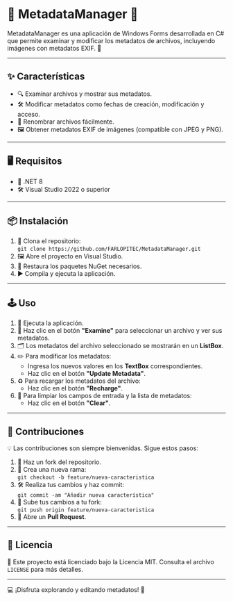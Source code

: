 # 🌟 MetadataManager 🌟

MetadataManager es una aplicación de Windows Forms desarrollada en C# que permite examinar y modificar los metadatos de archivos, incluyendo imágenes con metadatos EXIF. 🎉

---

## ✨ Características
- 🔍 Examinar archivos y mostrar sus metadatos.
- 🛠️ Modificar metadatos como fechas de creación, modificación y acceso.
- 📝 Renombrar archivos fácilmente.
- 🖼️ Obtener metadatos EXIF de imágenes (compatible con JPEG y PNG).

---

## 🖥️ Requisitos
- 📌 .NET 8
- 🛠️ Visual Studio 2022 o superior

---

## 📦 Instalación
1. 🚀 Clona el repositorio:  
   `git clone https://github.com/FARLOPITEC/MetadataManager.git`  
2. 🖼️ Abre el proyecto en Visual Studio.  
3. 🔄 Restaura los paquetes NuGet necesarios.  
4. ▶️ Compila y ejecuta la aplicación.  

---

## 🕹️ Uso
1. 🏁 Ejecuta la aplicación.  
2. 🔘 Haz clic en el botón **"Examine"** para seleccionar un archivo y ver sus metadatos.  
3. 🗂️ Los metadatos del archivo seleccionado se mostrarán en un **ListBox**.  
4. ✏️ Para modificar los metadatos:  
   - Ingresa los nuevos valores en los **TextBox** correspondientes.  
   - Haz clic en el botón **"Update Metadata"**.  
5. ♻️ Para recargar los metadatos del archivo:  
   - Haz clic en el botón **"Recharge"**.  
6. 🧹 Para limpiar los campos de entrada y la lista de metadatos:  
   - Haz clic en el botón **"Clear"**.  

---

## 🤝 Contribuciones
💡 Las contribuciones son siempre bienvenidas. Sigue estos pasos:  

1. 🍴 Haz un fork del repositorio.  
2. 🌿 Crea una nueva rama:  
   `git checkout -b feature/nueva-caracteristica`  
3. 🛠️ Realiza tus cambios y haz commit:  
   `git commit -am "Añadir nueva característica"`  
4. 🚀 Sube tus cambios a tu fork:  
   `git push origin feature/nueva-caracteristica`  
5. 📩 Abre un **Pull Request**.  

---

## 📜 Licencia
📄 Este proyecto está licenciado bajo la Licencia MIT. Consulta el archivo `LICENSE` para más detalles.  

---

💻 ¡Disfruta explorando y editando metadatos! 🖤

